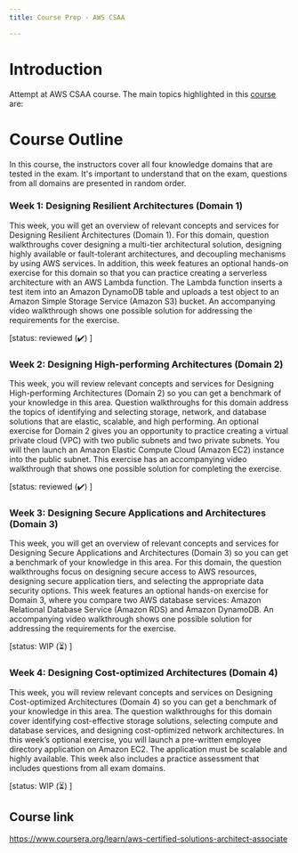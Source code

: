 ```yaml
---
title: Course Prep - AWS CSAA

---
```


# Introduction
Attempt at AWS CSAA course. The main topics highlighted in this [course](#course-link) are:

# Course Outline

In this course, the instructors cover all four knowledge domains that are tested in the exam. It's important to understand that on the exam, questions from all domains are presented in random order. 

### Week 1: Designing Resilient Architectures (Domain 1)    

This week, you will get an overview of relevant concepts and services for Designing Resilient Architectures (Domain 1). For this domain, question walkthroughs cover designing a multi-tier architectural solution, designing highly available or fault-tolerant architectures, and decoupling mechanisms by using AWS services. In addition, this week features an optional hands-on exercise for this domain so that you can practice creating a serverless architecture with an AWS Lambda function. The Lambda function inserts a test item into an Amazon DynamoDB table and uploads a test object to an Amazon Simple Storage Service (Amazon S3) bucket. An accompanying video walkthrough shows one possible solution for addressing the requirements for the exercise. 

[status: reviewed (✔️) ]

### Week 2: Designing High-performing Architectures (Domain 2) 

This week, you will review relevant concepts and services for Designing High-performing Architectures (Domain 2) so you can get a benchmark of your knowledge in this area. Question walkthroughs for this domain address the topics of identifying and selecting storage, network, and database solutions that are elastic, scalable, and high performing. An optional exercise for Domain 2 gives you an opportunity to practice creating a virtual private cloud (VPC) with two public subnets and two private subnets. You will then launch an Amazon Elastic Compute Cloud (Amazon EC2) instance into the public subnet. This exercise has an accompanying video walkthrough that shows one possible solution for completing the exercise. 

[status: reviewed (✔️) ]
### Week 3: Designing Secure Applications and Architectures (Domain 3) 

This week, you will get an overview of relevant concepts and services for Designing Secure Applications and Architectures (Domain 3) so you can get a benchmark of your knowledge in this area. For this domain, the question walkthroughs focus on designing secure access to AWS resources, designing secure application tiers, and selecting the appropriate data security options. This week features an optional hands-on exercise for Domain 3, where you compare two AWS database services: Amazon Relational Database Service (Amazon RDS) and Amazon DynamoDB. An accompanying video walkthrough shows one possible solution for addressing the requirements for the exercise.   

[status: WIP (⏳) ]

### Week 4: Designing Cost-optimized Architectures (Domain 4)

This week, you will review relevant concepts and services on Designing Cost-optimized Architectures (Domain 4) so you can get a benchmark of your knowledge in this area. The question walkthroughs for this domain cover identifying cost-effective storage solutions, selecting compute and database services, and designing cost-optimized network architectures. In this week’s optional exercise, you will launch a pre-written employee directory application on Amazon EC2. The application must be scalable and highly available. This week also includes a practice assessment that includes questions from all exam domains.    

[status: WIP (⏳) ]

## Course link
https://www.coursera.org/learn/aws-certified-solutions-architect-associate
